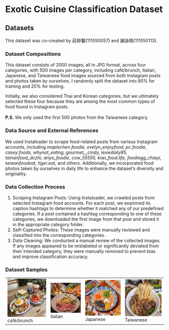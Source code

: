 # Exotic Cuisine Classification Dataset
## Datasets
This dataset was co-created by 莊婷馨(111550057) and 謝詠晴(111550113).
### Dataset Compositions
This dataset consists of 2000 images, all in JPG format, across four categories, with 500 images per category, including café/brunch, Italian, Japanese, and Taiwanese food images sourced from both Instagram posts and photos taken by ourselves. I randomly split the dataset into 80% for training and 20% for testing.

Initially, we also considered Thai and Korean categories, but we ultimately selected these four because they are among the most common types of food found in Instagram posts.
<br><br>**P.S.** We only used the first 500 photos from the Taiwanese category.
### Data Source and External References
We used Instaloader to scrape food-related posts from various Instagram accounts, including _maplechen.foodie, evelyn_enjoyfood, pc.foodie, casey.foods, whynot_eating, gourmet__cindy, lexiedaily85, tainanfood_dczhi, ariyo_foodie, cow_55555, kiwi_food.life, foodiegg_chiayi, taiwanfoodeat, tiger.eat,_ and others. Additionally, we incorporated food photos taken by ourselves in daily life to enhance the dataset’s diversity and originality.
### Data Collection Process
1. Scraping Instagram Posts:
Using Instaloader, we crawled posts from selected Instagram food accounts. For each post, we examined its caption hashtags to determine whether it matched any of our predefined categories. If a post contained a hashtag corresponding to one of these categories, we downloaded the first image from that post and stored it in the appropriate category folder.
2. Self-Captured Photos:
These images were manually reviewed and classified into the corresponding categories.
3. Data Cleaning:
We conducted a manual review of the collected images. If any images appeared to be mislabeled or significantly deviated from their intended category, they were manually removed to prevent bias and improve classification accuracy.
### Dataset Samples
<table>
  <tr>
    <td><img src="cafebrunch/cb_45.jpg" width="200"><br>café/brunch</td>
    <td><img src="italian/i_49.jpg" width="200"><br>Italian</td>
    <td><img src="japanese/j_344.jpg" width="200"><br>Japanese</td>
    <td><img src="taiwanese/5_109.jpg" width="200"><br>Taiwanese</td>
  </tr>
<table>

